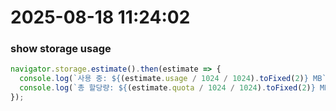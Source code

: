 # 2025-08-18 11:24:02

### show storage usage
```javascript
navigator.storage.estimate().then(estimate => {
  console.log(`사용 중: ${(estimate.usage / 1024 / 1024).toFixed(2)} MB`);
  console.log(`총 할당량: ${(estimate.quota / 1024 / 1024).toFixed(2)} MB`);
});
```